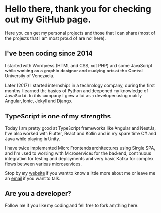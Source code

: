 # Hello there, thank you for checking out my GitHub page.

Here you can get my personal projects and those that I can share (most of the projects that I am most proud of are not here).

## I've been coding since 2014

I started with Wordpress (HTML and CSS, not PHP) and some JavaScript while working as a graphic designer and studying arts at the Central University of Venezuela.

Later (2017) I started internships in a technology company, during the first months I learned the basics of Python and deepened my knowledge of JavaScript. In this company I grew a lot as a developer using mainly Angular, Ionic, Jekyll and Django.

## TypeScript is one of my strengths

Today I am pretty good at TypeScript frameworks like Angular and NestJs, I've also worked with Flutter, React and Kotlin and in my spare time C# and Java while playing in Unity.

I have twice implemented Micro Frontends architectures using Single SPA, and I'm used to working with Microservices for the backend, continuous integration for testing and deployments and very basic Kafka for complex flows between various microservices.

Stop by my <a target="_blank" href="https://tavoohoh.com/about-me">website</a> if you want to know a little more about me or leave me an <a target="_blank" href="mailto:hi@tavoohoh.com">email</a> if you want to talk.

## Are you a developer?

Follow me if you like my coding and fell free to fork anything here.
